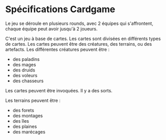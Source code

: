 # Spécifications Cardgame

Le jeu se déroule en plusieurs rounds, avec 2 équipes qui s'affrontent, chaque équipe peut avoir jusqu'à 2 joueurs.

C'est un jeu à base de cartes. Les cartes sont divisées en différents types de cartes. Les cartes peuvent être des créatures, des terrains, ou des artefacts.
Les différentes créatures peuvent être :
- des paladins
- des mages
- des druids
- des voleurs
- des chasseurs

Les cartes peuvent être invoquées.
Il y a des sorts.

Les terrains peuvent être :
- des forets
- des montages
- des îles
- des plaines
- des marécages
